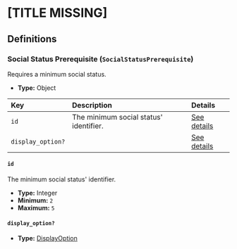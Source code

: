 # [TITLE MISSING]

## Definitions

### <a name="SocialStatusPrerequisite"></a> Social Status Prerequisite (`SocialStatusPrerequisite`)

Requires a minimum social status.

- **Type:** Object

Key | Description | Details
:-- | :-- | :--
`id` | The minimum social status' identifier. | <a href="#SocialStatusPrerequisite/id">See details</a>
`display_option?` |  | <a href="#SocialStatusPrerequisite/display_option">See details</a>

#### <a name="SocialStatusPrerequisite/id"></a> `id`

The minimum social status' identifier.

- **Type:** Integer
- **Minimum:** `2`
- **Maximum:** `5`

#### <a name="SocialStatusPrerequisite/display_option"></a> `display_option?`

- **Type:** <a href="../DisplayOption.md#DisplayOption">DisplayOption</a>
